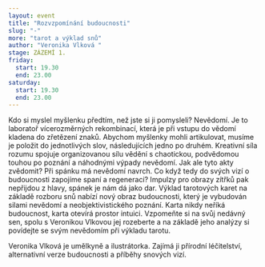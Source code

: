 ```yaml
---
layout: event
title: "Rozvzpomínání budoucnosti"
slug: "-"
more: "tarot a výklad snů"
author: "Veronika Vlková "
stage: ZÁZEMÍ 1.
friday:
  start: 19.30
  end: 23.00
saturday:
  start: 19.30
  end: 23.00
---
```


Kdo si myslel myšlenku předtím, než jste si ji pomysleli? Nevědomí. Je to laboratoř vícerozměrných rekombinací, která je při vstupu do vědomí kladena do zřetězení znaků. Abychom myšlenky mohli artikulovat, musíme je položit do jednotlivých slov, následujících jedno po druhém. Kreativní síla rozumu spojuje organizovanou sílu vědění s chaotickou, podvědomou touhou po poznání a náhodnými výpady nevědomí. Jak ale tyto akty zvědomit? Při spánku má nevědomí navrch. Co když tedy do svých vizí o budoucnosti zapojíme spaní a regeneraci? Impulzy pro obrazy zítřků pak nepřijdou z hlavy, spánek je nám dá jako dar.
Výklad tarotových karet na základě rozboru snů nabízí nový obraz budoucnosti, který je vybudován silami nevědomí a neobjektivistického poznání. Karta nikdy neříká budoucnost, karta otevírá prostor intuici. Vzpomeňte si na svůj nedávný sen, spolu s Veronikou Vlkovou jej rozeberte a na základě jeho analýzy si povídejte se svým nevědomím při výkladu tarotu.

Veronika Vlková je umělkyně a ilustrátorka. Zajímá ji přírodní léčitelství, alternativní verze budoucnosti a příběhy snových vizí.

